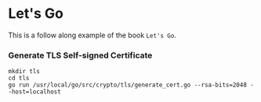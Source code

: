 # Let's Go 
This is a follow along example of the book `Let's Go`. 

### Generate TLS Self-signed Certificate
```
mkdir tls
cd tls
go run /usr/local/go/src/crypto/tls/generate_cert.go --rsa-bits=2048 --host=localhost
```
